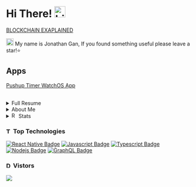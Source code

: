 # Hi There! [<img src="https://user-images.githubusercontent.com/1303154/88677602-1635ba80-d120-11ea-84d8-d263ba5fc3c0.gif" width="30px" height="30px" alt="hi"/>](https://jongan69.github.io/linktree/)

[BLOCKCHAIN EXAPLAINED](https://www.youtube.com/watch?v=lF6lD-B4YtM&list=UULPj2qx1zXvPtzg-MDADw1kOQ)


[<img src="https://emojiguide.com/wp-content/uploads/2022/06/Typing-Cat-Slack-emoji.gif" width="20px" height="20px" alt="Hello">](https://jongan69.github.io/linktree/)   My name is Jonathan Gan, If you found something useful please leave a star!⭐

## Apps

[Pushup Timer WatchOS App](https://apps.apple.com/us/app/pushup-timer-pro/id1664672788)

<br>

<details>
<summary>
  Full Resume
</summary>

# Jonathan Gan  
linkedin.com/in/jongan69

## Summary
Specialties: 
- Engineering Product Architecture
- Scrum/Agile Workflow
- FullStack Engineering

Front-End Solutions: 
- JavaScript
- React/Nextjs
- React Native
- Swift

Back-End Solutions: 
- Nodejs
- C++
- Solidity
- Rust
- Mongodb
- Python
- IPFS
- Java/Springboot
- Flask

Hardware Development: 
- Raspberry Pi/Arduino/ESP Board/Soldering/Wafers/Assembly

Broad technical knowledge of: 
- Postgress
- Web3/Blockchain
- Rust Rocket
- Entropy
- GraphQL
- Computer Vision
- Deep Learning
- Algorithms
- Signal Processing
- Machine Learning
- Digital Logic Design and more

## Experience
- Senior Technical Analyst at Kin + Carta (6 months)
- Code Coach at theCoderSchool (8 months)
- Computer Science Student at University of South Florida (1 year 7 months)
- React Developer at ChainBytes - Bitcoin ATM provider (6 months)
- Junior React Developer at BlockSpaces (1 year 1 month)
- Head of Software Development at MADD Technologies LLC (9 months)
- Blockchain Research Intern at BlockSpaces (8 months)
- Founder of Cryptocurrensea (1 year 9 months)
- SaaS Developer at Accusoft (1 year 1 month)
- Barista at Starbucks (1 year 1 month)

## Education
- University of South Florida (BS in Computer and Information Sciences, General)
- Hillsborough Community College (BS in Computer Science)
- Florida Polytechnic University (Bachelor's in Computer Engineering)
- Alchemy University (Web3, Solidity)
- edX (Computer Science courses)
- freeCodeCamp (Computer Science)
- Tarpon Springs High School (Diploma, Cambridge Program)

## Licenses & Certifications
- CS198.1x: Bitcoin and Cryptocurrencies from University of California, Berkeley
- React: Creating and Hosting a Full-Stack Site from LinkedIn
- Choosing a Cloud Platform for Developers: AWS, Azure, and GCP from LinkedIn
- Scrum: The Basics from LinkedIn
- Blockchain: Learning Solidity from LinkedIn
- APP1x: Build your very first iOS app from Curtin University
- Programming Foundations: Databases from LinkedIn
- Learning React.js from LinkedIn
- Managing Your Time from LinkedIn
- React Native Ecosystem and Workflow from LinkedIn
- Learning React Native from LinkedIn
- iOS Core Bluetooth for Developers from LinkedIn
- Microservices Foundations from LinkedIn
- Java EE: Packaging and Deploying an App from LinkedIn
- Overcoming Procrastination from LinkedIn
- React (Basic) from HackerRank
- AWS Technical Essentials from Amazon Web Services (AWS)

## Skills
- C Programming Language
- Object-Oriented Programming
- Hardware Architecture
- Software Project Management
- React.js
- TypeScript
- React Native
- Mobile Application Development
- Blockchain
- Web Development
</details>

<details>
<summary>
  About Me
</summary>

##  [<img src="https://emojiguide.com/wp-content/uploads/2022/06/Slot-Machine-Telegram-emoji-1.gif" width="25px" height="25px" alt="slot machine"/>](https://jongan69.github.io/linktree/) Interests:
- Mobile Development
- Full Stack Development
- WEB3 Development
- Hardware Hacks (Huge fan of hackathons)

##  [<img src="https://user-images.githubusercontent.com/29899042/209015323-7817b7b3-4772-4467-9a99-ec29c09b7ca1.gif" width="25px" height="25px" alt="typing cat"/>](https://jongan69.github.io/linktree/) Projects & Experience:
- [Expo](https://expo.dev/@jongan69)
- [LeetCode](https://leetcode.com/jongan69/)
- [Devpost](https://devpost.com/jongan69?ref_content=user-portfolio&ref_feature=portfolio&ref_medium=global-nav)
- [Fiverr](https://business.fiverr.com/freelancers/cryptocurrensea?public_mode=true)
- [REPL.IT](https://replit.com/@jongan69)
- [CodeSandBox](https://codesandbox.io/u/jongan69)
</details>

<details>
<summary>
<img src="https://user-images.githubusercontent.com/29899042/208945877-49a9548c-d9b2-403b-9e40-b6cc9e5cb1a5.gif" width="15px" height="15px" alt="REE"/> Stats
</summary>

<table width="100%"  height="80%" border="0" cellpadding="0" cellspacing="0">
  <tr>
    <td align="center">
      <img src="https://github-readme-stats.vercel.app/api/top-langs/?username=jongan69&hide=makefile"  />      
      <span>&nbsp;&nbsp;&nbsp;&nbsp;&nbsp;&nbsp;&nbsp;&nbsp;</span>
      <span>&nbsp;&nbsp;&nbsp;&nbsp;&nbsp;&nbsp;&nbsp;&nbsp;</span>
      <img src="https://github-readme-stats.vercel.app/api?username=jongan69" />
        <span>&nbsp;&nbsp;&nbsp;&nbsp;&nbsp;&nbsp;&nbsp;&nbsp;</span>
      <br> 
    </td>
    <td > 
    <div align="center">
      <p>I'm currently listening to: </p>
      <a href="https://spotify-github-profile.vercel.app/api/view?uid=jonny2298&redirect=true">
      <img src="https://spotify-github-profile.vercel.app/api/view?uid=jonny2298&cover_image=true&theme=compact" width="80%"/>
      </a>
      <span>&nbsp;&nbsp;&nbsp;&nbsp;&nbsp;&nbsp;&nbsp;</span>  
     </div>
       <span>&nbsp;&nbsp;&nbsp;&nbsp;&nbsp;&nbsp;&nbsp;&nbsp;</span>
       <span>&nbsp;&nbsp;&nbsp;&nbsp;&nbsp;&nbsp;&nbsp;&nbsp;</span>
       <br>   
    </td>
  </tr>
</table>
</details>
  
  
  ### [<img src="https://emojiguide.com/wp-content/uploads/2022/06/Direct-Hit-Telegram-Animated-emoji.gif" width="15px" height="15px" alt="TARGET"/>](https://jongan69.github.io/linktree/) Top Technologies

<!-- TODO: Make technologies links takes you to repositories -->
[![React Native Badge](https://img.shields.io/badge/-React-61DBFB?style=for-the-badge&labelColor=black&logo=react&logoColor=61DBFB&label=React+Native)](#) 
[![Javascript Badge](https://img.shields.io/badge/-Javascript-F0DB4F?style=for-the-badge&labelColor=black&logo=javascript&logoColor=F0DB4F)](#)
[![Typescript Badge](https://img.shields.io/badge/-Typescript-007acc?style=for-the-badge&labelColor=black&logo=typescript&logoColor=007acc)](#)
[![Nodejs Badge](https://img.shields.io/badge/-Nodejs-3C873A?style=for-the-badge&labelColor=black&logo=node.js&logoColor=3C873A)](#) 
[![GraphQL Badge](https://img.shields.io/badge/-GraphQl-e535ab?style=for-the-badge&labelColor=black&logo=node.js&logoColor=e535ab)](#)
<br>

### [<img src="https://emojiguide.com/wp-content/uploads/2022/06/Cool-Dog-Discord-emoji.gif" width="15px" height="15px" alt="Dance"/>](https://jongan69.github.io/linktree/) Vistors
  <img src="https://profile-counter.glitch.me/jongan69/count.svg" />

<!-- #### Profile Visits 

![visitors](https://visitor-badge.glitch.me/badge?page_id=jongan69..visitor-badge) -->
